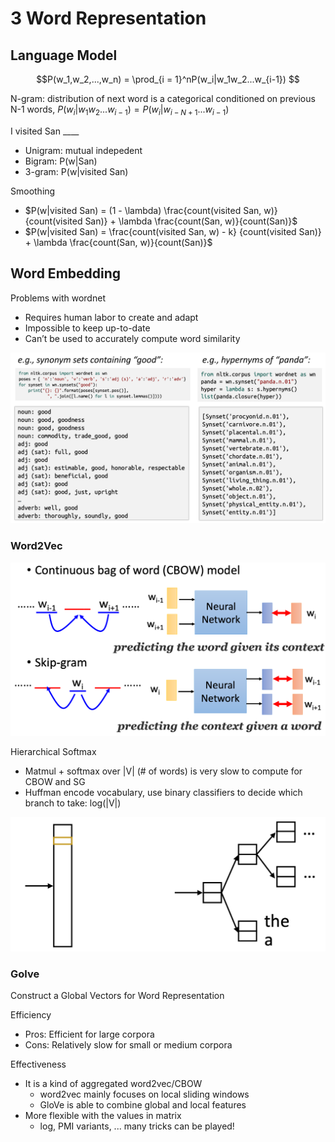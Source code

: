 # 3 Word Representation
## Language Model
$$P(w_1,w_2,...,w_n) = \prod_{i = 1}^nP(w_i|w_1w_2...w_{i-1})
$$

N-gram: distribution of next word is a categorical conditioned on previous N-1 words, $P(w_i|w_1w_2...w_{i-1}) = P(w_i|w_{i-N+1}...w_{i-1})$

I visited San ____

- Unigram: mutual indepedent
- Bigram: P(w|San) 
- 3-gram: P(w|visited San)

Smoothing
- $P(w|visited San) = (1 - \lambda) \frac{count(visited San, w)}
{count(visited San)} + \lambda \frac{count(San, w)}{count(San)}$
- $P(w|visited San) = \frac{count(visited San, w) - k}
{count(visited San)} + \lambda \frac{count(San, w)}{count(San)}$

## Word Embedding

Problems with wordnet
- Requires human labor to create and adapt
- Impossible to keep up-to-date
- Can’t be used to accurately compute word similarity

![20230609205016](https://raw.githubusercontent.com/zxc2012/image/main/20230609205016.png)

### Word2Vec

![20230612204858](https://raw.githubusercontent.com/zxc2012/image/main/20230612204858.png)

Hierarchical Softmax

- Matmul + softmax over |V| (# of words) is very slow to compute for CBOW and SG
- Huffman encode vocabulary, use binary classifiers	to decide which branch to take: log(|V|)

![20230613113255](https://raw.githubusercontent.com/zxc2012/image/main/20230613113255.png)

### Golve

Construct a Global Vectors for Word Representation

Efficiency

- Pros: Efficient for large corpora
- Cons: Relatively slow for small or medium corpora

Effectiveness

- It is a kind of aggregated word2vec/CBOW
    - word2vec mainly focuses on local sliding windows
    - GloVe is able to combine global and local features
- More flexible with the values in matrix
    - log, PMI variants, ... many tricks can be played!
